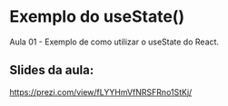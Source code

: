 # Exemplo do useState()

Aula 01 - Exemplo de como utilizar o useState do React.

## Slides da aula:

https://prezi.com/view/fLYYHmVfNRSFRno1StKj/